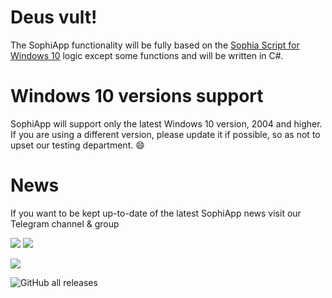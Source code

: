 # Deus vult!

The SophiApp functionality will be fully based on the [Sophia Script for Windows 10](https://github.com/farag2/Sophia-Script-for-Windows) logic except some functions and will be written in C#.

# Windows 10 versions support

SophiApp will support only the latest Windows 10 version, 2004 and higher. If you are using a different version, please update it if possible, so as not to upset our testing department. :smile:

# News
If you want to be kept up-to-date of the latest SophiApp news visit our Telegram channel & group

<a href="https://t.me/SophiaNews"><img src="https://img.shields.io/badge/Sophia%20News-Telegram-blue?style=flat&logo=Telegram"></a>
<a href="https://t.me/Sophia_Chat"><img src="https://img.shields.io/badge/Sophia%20Chat-Telegram-blue?style=flat&logo=Telegram"></a>

<img src="https://img.shields.io/github/workflow/status/SophiaUI/SophiApp/Build?label=GitHub%20Actions&logo=GitHub">

![GitHub all releases](https://img.shields.io/github/downloads/Sophia-Community/sophiapp/total)
